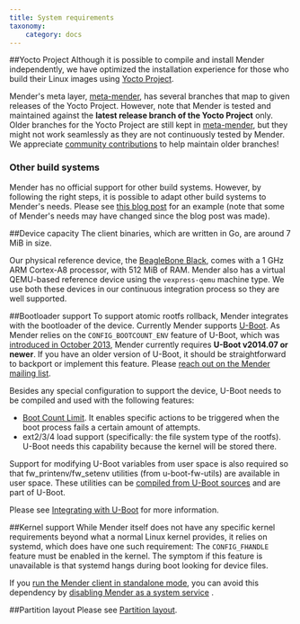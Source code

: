 ```yaml
---
title: System requirements
taxonomy:
    category: docs
---
```


##Yocto Project
Although it is possible to compile and install Mender independently, we have optimized the installation experience for those who build their Linux images using [Yocto Project](https://www.yoctoproject.org?target=_blank).

Mender's meta layer, [meta-mender](https://github.com/mendersoftware/meta-mender?target=_blank), has several branches that map to given releases of the Yocto Project. However, note that Mender is tested and maintained against the **latest release branch of the Yocto Project** only. Older branches for the Yocto Project are still kept in [meta-mender](https://github.com/mendersoftware/meta-mender?target=_blank), but they might not work seamlessly as they are not continuously tested by Mender. We appreciate [community contributions](https://mender.io/community?target=_blank) to help maintain older branches!

### Other build systems

Mender has no official support for other build systems. However, by following the right steps, it is possible to adapt other build systems to Mender's needs. Please see [this blog post](https://mender.io/blog/porting-mender-to-a-non-yocto-build-system) for an example (note that some of Mender's needs may have changed since the blog post was made).

##Device capacity
The client binaries, which are written in Go, are around 7 MiB in size. 

Our physical reference device, the [BeagleBone Black](https://beagleboard.org/black?target=_blank), comes with a 1 GHz ARM Cortex-A8 processor, with 512 MiB of RAM. Mender also has a virtual QEMU-based reference device using the `vexpress-qemu` machine type. We use both these devices in our continuous integration process so they are well supported.

##Bootloader support
To support atomic rootfs rollback, Mender integrates with the bootloader of the device. Currently Mender supports [U-Boot](http://www.denx.de/wiki/U-Boot?target=_blank).
As Mender relies on the `CONFIG_BOOTCOUNT_ENV` feature of U-Boot, which was [introduced in October 2013](http://lists.denx.de/pipermail/u-boot/2013-October/165484.html?target=_blank), Mender currently requires **U-Boot v2014.07 or newer**. If you have an older version of U-Boot, it should be straightforward to backport or implement this feature. Please [reach out on the Mender mailing list](https://groups.google.com/a/lists.mender.io/forum?target=_blank#!forum/mender).


Besides any special configuration to support the device, U-Boot needs to be compiled and used with the following features:

* [Boot Count Limit](http://www.denx.de/wiki/view/DULG/UBootBootCountLimit?target=_blank). It enables specific actions to be triggered when the boot process fails a certain amount of attempts.
* ext2/3/4 load support (specifically: the file system type of the rootfs). U-Boot needs this capability because the kernel will be stored there.

Support for modifying U-Boot variables from user space is also required so that fw_printenv/fw_setenv utilities (from u-boot-fw-utils) are available in user space. These utilities can be 
[compiled from U-Boot sources](http://www.denx.de/wiki/view/DULG/HowCanIAccessUBootEnvironmentVariablesInLinux?target=_blank) and are part of U-Boot.

Please see [Integrating with U-Boot](../Integrating-with-U-Boot) for more information.

##Kernel support
While Mender itself does not have any specific kernel requirements beyond what a normal Linux kernel provides, it relies on systemd, which does have one such requirement: The `CONFIG_FHANDLE` feature must be enabled in the kernel. The symptom if this feature is unavailable is that systemd hangs during boot looking for device files.

If you [run the Mender client in standalone mode](../../Architecture/overview#modes-of-operation), you can avoid this dependency by [disabling Mender as a system service](../../Artifacts/Build-customizations#disabling-mender-as-a-system-service) .

##Partition layout
Please see [Partition layout](../Partition-layout/).
